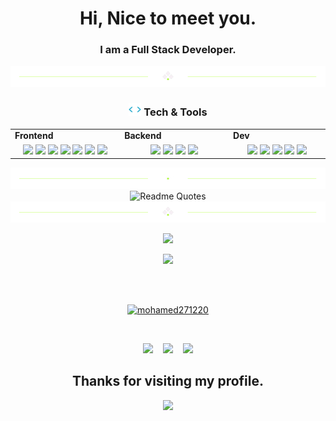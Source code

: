 <h1 align="center">
  Hi, Nice to meet you.
</h1>
<h3 align="center">
  I am a Full Stack Developer.
</h3>
<div align="center">
  <img src="https://github.com/mohamed271220/mohamed271220/blob/main/divider1.png" alt="divider"/>
</div>

<h3 align="center"><img src="https://github.com/mohamed271220/mohamed271220/blob/main/code.gif" height="20"/> Tech & Tools</h3>

<div align="center" style="witdh:100%"> 
  <table>
    <tr>
      <td valign="center" width="100px"><b>Frontend<b></td>
      <td valign="center" width="100px"><b>Backend<b></td>
      <td valign="center" width="100px"><b>Dev<b></td>
    </tr>
    <tr>
      <td valign="center" align="center" width="300px">
        <img src="https://img.shields.io/badge/HTML-blue" /> 
        <img src="https://img.shields.io/badge/React-blue" /> 
        <img src="https://img.shields.io/badge/CSS-blue" />
        <img src="https://img.shields.io/badge/JavaScript-blue" /> 
        <img src="https://img.shields.io/badge/TypeScript-blue" />
        <img src="https://img.shields.io/badge/Bootstrap-blue" /> 
        <img src="https://img.shields.io/badge/Tailwind-blue" /> 
      </td>      
      <td valign="center" align="center" width="300px">
        <img src="https://img.shields.io/badge/Nest.js-blue" /> 
        <img src="https://img.shields.io/badge/Jest-blue" />        
        <img src="https://img.shields.io/badge/Node.js-blue" /> 
        <img src="https://img.shields.io/badge/Express-blue" /> 
      </td>
      <td valign="center" align="center" width="300px">
        <img src="https://img.shields.io/badge/Docker-blue" /> 
        <img src="https://img.shields.io/badge/MySQL-blue" /> 
        <img src="https://img.shields.io/badge/NoSQL-blue" /> 
        <img src="https://img.shields.io/badge/MongoDB-blue" /> 
        <img src="https://img.shields.io/badge/PostgreSQL-blue" /> 
      </td>
    </tr>
  </table>
  
</div>

<div align="center">
  <img src="https://github.com/mohamed271220/mohamed271220/blob/main/divider2.png" alt="divider"/>
</div> 
<div align="center">
  <img src="https://quotes-github-readme.vercel.app/api?type=horizontal&theme=dracula" alt="Readme Quotes"/>
</div>


<div align="center">
  <img src="https://github.com/mohamed271220/mohamed271220/blob/main/divider1.png" alt="divider"/>
</div>

<p align = "center">
  <img src = "https://github-readme-streak-stats.herokuapp.com?user=mohamed271220&theme=tokyonight&hide_border=true&include_all_commits=true&line_height=27">
</p>
<p align="center">
  <img src="http://github-profile-summary-cards.vercel.app/api/cards/profile-details?username=mohamed271220&theme=2077"/>
</p>
<p align="center">
</p>
<p align="center">
</p>
<br>
<br>
<p align="center"><a href="https://github-profile-trophy.vercel.app/?username=mohamed271220&theme=algolia"><img src="https://github-profile-trophy.vercel.app/?username=mohamed271220&theme=algolia" alt="mohamed271220" /></a></p> 
<br>

<p align="center">
  <a href="https://www.linkedin.com/in/mohamed-m-ibrahim-51a88b252/" target="_blank" rel="noopener noreferrer"><img src="https://img.icons8.com/fluency/2x/linkedin.png"  width="50" /></a>
  &nbsp;&nbsp;
  <a href="mailto:mohamedaprahym@gmail.com" target="_blank" rel="noopener noreferrer"><img src="https://img.icons8.com/fluency/2x/gmail-new.png"  width="50" /></a>
  &nbsp;&nbsp;
  <a href="https://specter-mohamed-m-ibrahim.netlify.app/" target="_blank" rel="noopener noreferrer"><img src="https://img.icons8.com/nolan/2x/link.png"  width="50" /></a>
  
</p>

<h2 align="center"> Thanks for visiting my profile. </h2>
<p align="center">
  <img src="https://capsule-render.vercel.app/api?type=waving&color=gradient&height=65&section=footer"/>
</p>
